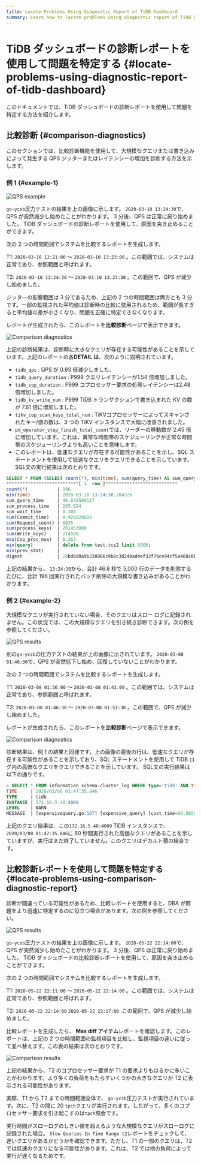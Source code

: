 ```yaml
---
title: Locate Problems Using Diagnostic Report of TiDB Dashboard
summary: Learn how to locate problems using diagnostic report of TiDB Dashboard.
---
```


# TiDB ダッシュボードの診断レポートを使用して問題を特定する {#locate-problems-using-diagnostic-report-of-tidb-dashboard}

このドキュメントでは、TiDB ダッシュボードの診断レポートを使用して問題を特定する方法を紹介します。

## 比較診断 {#comparison-diagnostics}

このセクションでは、比較診断機能を使用して、大規模なクエリまたは書き込みによって発生する QPS ジッターまたはレイテンシーの増加を診断する方法を示します。

### 例 1 {#example-1}

![QPS example](/media/dashboard/dashboard-diagnostics-usage1.png)

`go-ycsb`圧力テストの結果を上の画像に示します。 `2020-03-10 13:24:30`で、QPS が突然減少し始めたことがわかります。 3 分後、QPS は正常に戻り始めました。 TiDB ダッシュボードの診断レポートを使用して、原因を突き止めることができます。

次の 2 つの時間範囲でシステムを比較するレポートを生成します。

T1: `2020-03-10 13:21:00` ～ `2020-03-10 13:23:00` 。この範囲では、システムは正常であり、参照範囲と呼ばれます。

T2: `2020-03-10 13:24:30` ～ `2020-03-10 13:27:30` 。この範囲で、QPS が減少し始めました。

ジッターの影響範囲は 3 分であるため、上記の 2 つの時間範囲は両方とも 3 分です。一部の監視された平均値は診断時の比較に使用されるため、範囲が長すぎると平均値の差が小さくなり、問題を正確に特定できなくなります。

レポートが生成されたら、このレポートを**比較診断**ページで表示できます。

![Comparison diagnostics](/media/dashboard/dashboard-diagnostics-usage2.png)

上記の診断結果は、診断時に大きなクエリが存在する可能性があることを示しています。上記のレポートの各**DETAIL は**、次のように説明されています。

-   `tidb_qps` : QPS が 0.93 倍減少しました。
-   `tidb_query_duration` : P999 クエリレイテンシーが1.54 倍増加しました。
-   `tidb_cop_duration` : P999 コプロセッサー要求の処理レイテンシーは2.48 倍増加しました。
-   `tidb_kv_write_num` : P999 TiDB トランザクションで書き込まれた KV の数が 7.61 倍に増加しました。
-   `tikv_cop_scan_keys_total_nun` : TiKVコプロセッサーによってスキャンされたキー/値の数は、3 つの TiKV インスタンスで大幅に改善されました。
-   `pd_operator_step_finish_total_count`では、リーダーの移動数が 2.45 倍に増加しています。これは、異常な時間帯のスケジューリングが正常な時間帯のスケジューリングよりも高いことを意味します。
-   このレポートは、低速なクエリが存在する可能性があることを示し、SQL ステートメントを使用して低速なクエリをクエリできることを示しています。 SQL文の実行結果は次のとおりです。

```sql
SELECT * FROM (SELECT count(*), min(time), sum(query_time) AS sum_query_time, sum(Process_time) AS sum_process_time, sum(Wait_time) AS sum_wait_time, sum(Commit_time), sum(Request_count), sum(process_keys), sum(Write_keys), max(Cop_proc_max), min(query),min(prev_stmt), digest FROM information_schema.CLUSTER_SLOW_QUERY WHERE time >= '2020-03-10 13:24:30' AND time < '2020-03-10 13:27:30' AND Is_internal = false GROUP BY digest) AS t1 WHERE t1.digest NOT IN (SELECT digest FROM information_schema.CLUSTER_SLOW_QUERY WHERE time >= '2020-03-10 13:21:00' AND time < '2020-03-10 13:24:00' GROUP BY digest) ORDER BY t1.sum_query_time DESC limit 10\G
***************************[ 1. row ]***************************
count(*)           | 196
min(time)          | 2020-03-10 13:24:30.204326
sum_query_time     | 46.878509117
sum_process_time   | 265.924
sum_wait_time      | 8.308
sum(Commit_time)   | 0.926820886
sum(Request_count) | 6035
sum(process_keys)  | 201453000
sum(Write_keys)    | 274500
max(Cop_proc_max)  | 0.263
min(query)         | delete from test.tcs2 limit 5000;
min(prev_stmt)     |
digest             | 24bd6d8a9b238086c9b8c3d240ad4ef32f79ce94cf5a468c0b8fe1eb5f8d03df
```

上記の結果から、 `13:24:30`から、合計 46.8 秒で 5,000 行のデータを削除するたびに、合計 196 回実行されたバッチ削除の大規模な書き込みがあることがわかります。

### 例 2 {#example-2}

大規模なクエリが実行されていない場合、そのクエリはスロー ログに記録されません。この状況では、この大規模なクエリを引き続き診断できます。次の例を参照してください。

![QPS results](/media/dashboard/dashboard-diagnostics-usage3.png)

別の`go-ycsb`の圧力テストの結果が上の画像に示されています。 `2020-03-08 01:46:30`で、QPS が突然低下し始め、回復していないことがわかります。

次の 2 つの時間範囲でシステムを比較するレポートを生成します。

T1: `2020-03-08 01:36:00` ～ `2020-03-08 01:41:00` 。この範囲では、システムは正常であり、参照範囲と呼ばれます。

T2: `2020-03-08 01:46:30` ～ `2020-03-08 01:51:30` 。この範囲で、QPS が減少し始めました。

レポートが生成されたら、このレポートを**比較診断**ページで表示できます。

![Comparison diagnostics](/media/dashboard/dashboard-diagnostics-usage4.png)

診断結果は、例 1 の結果と同様です。上の画像の最後の行は、低速なクエリが存在する可能性があることを示しており、SQL ステートメントを使用して TiDB ログ内の高価なクエリをクエリできることを示しています。 SQL文の実行結果は以下の通りです。

```sql
> SELECT * FROM information_schema.cluster_log WHERE type='tidb' AND time >= '2020-03-08 01:46:30' AND time < '2020-03-08 01:51:30' AND level = 'warn' AND message LIKE '%expensive_query%'\G
TIME     | 2020/03/08 01:47:35.846
TYPE     | tidb
INSTANCE | 172.16.5.40:4009
LEVEL    | WARN
MESSAGE  | [expensivequery.go:167] [expensive_query] [cost_time=60.085949605s] [process_time=2.52s] [wait_time=2.52s] [request_count=9] [total_keys=996009] [process_keys=996000] [num_cop_tasks=9] [process_avg_time=0.28s] [process_p90_time=0.344s] [process_max_time=0.344s] [process_max_addr=172.16.5.40:20150] [wait_avg_time=0.000777777s] [wait_p90_time=0.003s] [wait_max_time=0.003s] [wait_max_addr=172.16.5.40:20150] [stats=t_wide:pseudo] [conn_id=19717] [user=root] [database=test] [table_ids="[80,80]"] [txn_start_ts=415132076148785201] [mem_max="23583169 Bytes (22.490662574768066 MB)"] [sql="select count(*) from t_wide as t1 join t_wide as t2 where t1.c0>t2.c1 and t1.c2>0"]
```

上記のクエリ結果は、この`172.16.5.40:4009` TiDB インスタンスで、 `2020/03/08 01:47:35.846`に 60 秒間実行された高価なクエリがあることを示していますが、実行はまだ終了していません。このクエリはデカルト積の結合です。

## 比較診断レポートを使用して問題を特定する {#locate-problems-using-comparison-diagnostic-report}

診断が間違っている可能性があるため、比較レポートを使用すると、DBA が問題をより迅速に特定するのに役立つ場合があります。次の例を参照してください。

![QPS results](/media/dashboard/dashboard-diagnostics-usage5.png)

`go-ycsb`圧力テストの結果を上の画像に示します。 `2020-05-22 22:14:00`で、QPS が突然減少し始めたことがわかります。 3 分後、QPS は正常に戻り始めました。 TiDB ダッシュボードの比較診断レポートを使用して、原因を突き止めることができます。

次の 2 つの時間範囲でシステムを比較するレポートを生成します。

T1: `2020-05-22 22:11:00` ～ `2020-05-22 22:14:00` 。この範囲では、システムは正常であり、参照範囲と呼ばれます。

T2: `2020-05-22 22:14:00` `2020-05-22 22:17:00` .この範囲で、QPS が減少し始めました。

比較レポートを生成したら、 **Max diff アイテム**レポートを確認します。このレポートは、上記の 2 つの時間範囲の監視項目を比較し、監視項目の違いに従って並べ替えます。この表の結果は次のとおりです。

![Comparison results](/media/dashboard/dashboard-diagnostics-usage6.png)

上記の結果から、T2 のコプロセッサー要求が T1 の要求よりもはるかに多いことがわかります。より多くの負荷をもたらすいくつかの大きなクエリが T2 に表示される可能性があります。

実際、T1 から T2 までの時間範囲全体で、 `go-ycsb`圧力テストが実行されています。次に、T2 の間に 20 `tpch`クエリが実行されます。したがって、多くのコプロセッサー要求を引き起こすのは`tpch`照会です。

実行時間がスローログのしきい値を超えるような大規模なクエリがスローログに記録された場合。 `Slow Queries In Time Range t2`レポートをチェックして、遅いクエリがあるかどうかを確認できます。ただし、T1 の一部のクエリは、T2 では低速のクエリになる可能性があります。これは、T2 では他の負荷によって実行が遅くなるためです。

